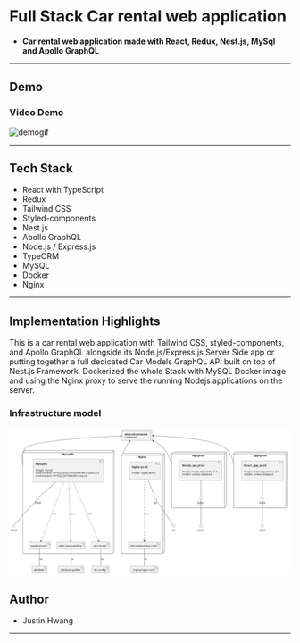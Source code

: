 # Full Stack Car rental web application

- **Car rental web application made with React, Redux, Nest.js, MySql and Apollo GraphQL**

---

## Demo

### Video Demo

![demogif](demo.gif)

---

## Tech Stack

- React with TypeScript
- Redux
- Tailwind CSS
- Styled-components
- Nest.js
- Apollo GraphQL
- Node.js / Express.js
- TypeORM
- MySQL
- Docker
- Nginx

---

## Implementation Highlights

This is a car rental web application with Tailwind CSS, styled-components, and Apollo GraphQL alongside its Node.js/Express.js Server Side app or putting together a full dedicated Car Models GraphQL API built on top of Nest.js Framework. Dockerized the whole Stack with MySQL Docker image and using the Nginx proxy to serve the running Nodejs applications on the server.

### Infrastructure model

![Insfrastructure model](infrastructure_model.png)

## Author

- Justin Hwang

---
